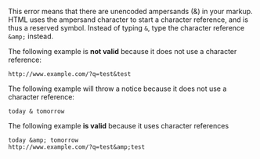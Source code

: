 This error means that there are unencoded ampersands (&) in your markup.  HTML uses the ampersand character to start a character reference, and is thus a reserved symbol.  Instead of typing `&`, type the character reference `&amp;` instead.


The following example is **not valid** because it does not use a character reference:

```
http://www.example.com/?q=test&test
```

The following example will throw a notice because it does not use a character reference:

```
today & tomorrow
```

The following example **is valid** because it uses character references

```
today &amp; tomorrow
http://www.example.com/?q=test&amp;test
```
